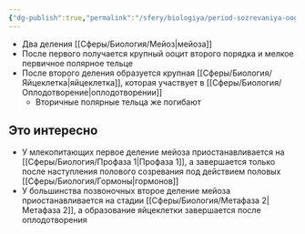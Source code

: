 ```yaml
---
{"dg-publish":true,"permalink":"/sfery/biologiya/period-sozrevaniya-oogeneza/","tags":["Общаябиология"]}
---
```


- Два деления [[Сферы/Биология/Мейоз\|мейоза]]
- После первого получается крупный ооцит второго порядка и мелкое первичное полярное тельце
- После второго деления образуется крупная [[Сферы/Биология/Яйцеклетка\|яйцеклетка]], которая участвует в [[Сферы/Биология/Оплодотворение\|оплодотворении]]
	- Вторичные полярные тельца же погибают
## Это интересно
- У млекопитающих первое деление мейоза приостанавливается на [[Сферы/Биология/Профаза 1\|Профаза 1]], а завершается только после наступления полового созревания под действием половых [[Сферы/Биология/Гормоны\|гормонов]]
- У большинства позвоночных второе деление мейоза приостанавливается на стадии [[Сферы/Биология/Метафаза 2\|Метафаза 2]], а образование яйцеклетки завершается после оплодотворения